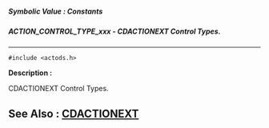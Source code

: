 ##### Symbolic Value : Constants
##### ACTION_CONTROL_TYPE_xxx - CDACTIONEXT Control Types.
---
```
#include <actods.h>
```
**Description :**

CDACTIONEXT Control Types.

**See Also :**
[CDACTIONEXT](/reference/Data/CDACTIONEXT)
---
